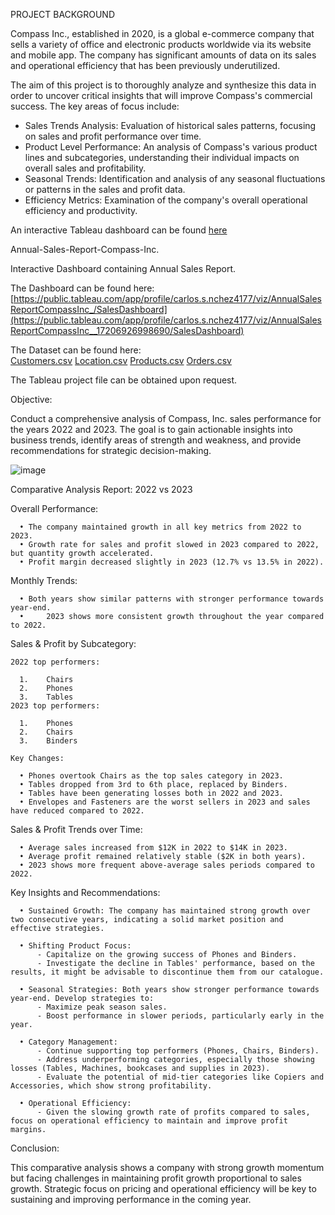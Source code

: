 PROJECT BACKGROUND

Compass Inc., established in 2020, is a global e-commerce company that sells a variety of office and electronic products worldwide via its website and mobile app. The company has significant amounts of data on its sales and operational efficiency that has been previously underutilized.

The aim of this project is to thoroughly analyze and synthesize this data in order to uncover critical insights that will improve Compass's commercial success. The key areas of focus include:

- Sales Trends Analysis: Evaluation of historical sales patterns, focusing on sales and profit performance over time.
- Product Level Performance: An analysis of Compass's various product lines and subcategories, understanding their individual impacts on overall sales and profitability.
- Seasonal Trends: Identification and analysis of any seasonal fluctuations or patterns in the sales and profit data.
- Efficiency Metrics: Examination of the company's overall operational efficiency and productivity.

An interactive Tableau dashboard can be found [here](https://public.tableau.com/app/profile/carlos.s.nchez4177/viz/AnnualSalesReportCompassInc__17206926998690/SalesDashboard)














Annual-Sales-Report-Compass-Inc.

Interactive Dashboard containing Annual Sales Report.

The Dashboard can be found here: 
    [https://public.tableau.com/app/profile/carlos.s.nchez4177/viz/AnnualSalesReportCompassInc_/SalesDashboard](https://public.tableau.com/app/profile/carlos.s.nchez4177/viz/AnnualSalesReportCompassInc__17206926998690/SalesDashboard) 


The Dataset can be found here:   
    [Customers.csv](https://github.com/user-attachments/files/16158677/Customers.csv)                           [Location.csv](https://github.com/user-attachments/files/16158678/Location.csv)
    [Products.csv](https://github.com/user-attachments/files/16158682/Products.csv)
    [Orders.csv](https://github.com/user-attachments/files/16158680/Orders.csv)

The Tableau project file can be obtained upon request.

Objective:

Conduct a comprehensive analysis of Compass, Inc. sales performance for the years 2022 and 2023. The goal is to gain actionable insights into business trends, identify areas of strength and weakness, and provide recommendations for strategic decision-making.

![image](https://github.com/csiAI/Annual-Sales-Report-Compass-Inc./assets/113176347/2fbeb167-76b6-4875-ae20-19c58fd83c91)


Comparative Analysis Report: 2022 vs 2023

Overall Performance:

      •	The company maintained growth in all key metrics from 2022 to 2023.
      •	Growth rate for sales and profit slowed in 2023 compared to 2022, but quantity growth accelerated.
      •	Profit margin decreased slightly in 2023 (12.7% vs 13.5% in 2022).
  
Monthly Trends:

      •	Both years show similar patterns with stronger performance towards year-end.
      •     2023 shows more consistent growth throughout the year compared to 2022.
  
Sales & Profit by Subcategory:

    2022 top performers:
    
      1.	Chairs
      2.	Phones
      3.	Tables
    2023 top performers:
    
      1.	Phones
      2.	Chairs
      3.	Binders
      
    Key Changes:
    
      •	Phones overtook Chairs as the top sales category in 2023.
      •	Tables dropped from 3rd to 6th place, replaced by Binders.
      •	Tables have been generating losses both in 2022 and 2023.
      •	Envelopes and Fasteners are the worst sellers in 2023 and sales have reduced compared to 2022.

Sales & Profit Trends over Time:

      •	Average sales increased from $12K in 2022 to $14K in 2023.
      •	Average profit remained relatively stable ($2K in both years).
      •	2023 shows more frequent above-average sales periods compared to 2022.

Key Insights and Recommendations:

      • Sustained Growth: The company has maintained strong growth over two consecutive years, indicating a solid market position and effective strategies.
      
      • Shifting Product Focus:
          -	Capitalize on the growing success of Phones and Binders.
          -	Investigate the decline in Tables' performance, based on the results, it might be advisable to discontinue them from our catalogue.
          
      • Seasonal Strategies: Both years show stronger performance towards year-end. Develop strategies to:
          - Maximize peak season sales.
          -	Boost performance in slower periods, particularly early in the year.
          
      • Category Management:
          - Continue supporting top performers (Phones, Chairs, Binders).
          - Address underperforming categories, especially those showing losses (Tables, Machines, bookcases and supplies in 2023).
          - Evaluate the potential of mid-tier categories like Copiers and Accessories, which show strong profitability.
          
      • Operational Efficiency: 
          - Given the slowing growth rate of profits compared to sales, focus on operational efficiency to maintain and improve profit margins.

Conclusion:

This comparative analysis shows a company with strong growth momentum but facing challenges in maintaining profit growth proportional to sales growth. Strategic focus on pricing and operational efficiency will be key to sustaining and improving performance in the coming year.
